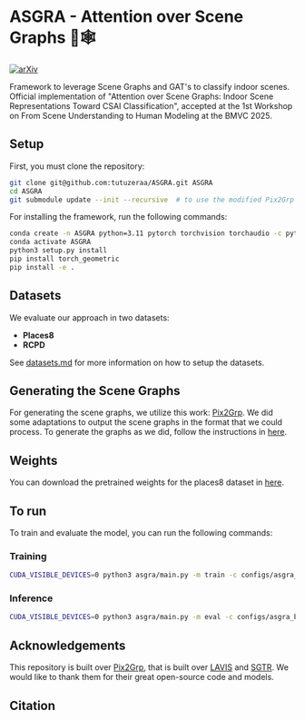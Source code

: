 # ASGRA - Attention over Scene Graphs 🔎🕸️
[![arXiv](https://img.shields.io/badge/arXiv-2509.26457-b31b1b.svg)](https://arxiv.org/abs/2509.26457)

Framework to leverage Scene Graphs and GAT's to classify indoor scenes. Official implementation of "Attention over Scene Graphs: Indoor Scene Representations Toward CSAI Classification", accepted at the 1st Workshop on From Scene Understanding to Human Modeling at the BMVC 2025.


## Setup

First, you must clone the repository:

```bash
git clone git@github.com:tutuzeraa/ASGRA.git ASGRA
cd ASGRA
git submodule update --init --recursive  # to use the modified Pix2Grp
```

For installing the framework, run the following commands:

```bash
conda create -n ASGRA python=3.11 pytorch torchvision torchaudio -c pytorch -c nvidia
conda activate ASGRA 
python3 setup.py install
pip install torch_geometric
pip install -e .
```

## Datasets

We evaluate our approach in two datasets:

- **Places8**
- **RCPD**

See [datasets.md](https://github.com/tutuzeraa/ASGRA/blob/main/asgra/datasets/datasets.md) for more information on how to setup the datasets.

## Generating the Scene Graphs

For generating the scene graphs, we utilize this work: [Pix2Grp](https://github.com/SHTUPLUS/Pix2Grp_CVPR2024).
We did some adaptations to output the scene graphs in the format that we could process. To generate the graphs as we did, follow the instructions in [here](https://github.com/tutuzeraa/Pix2Grp_CVPR2024/tree/a8e9fbb4c4c798c0dd456d1570ff1a524c004a50?tab=readme-ov-file#instructions).

## Weights

You can download the pretrained weights for the places8 dataset in [here](https://huggingface.co/tutuzera/ASGRA/blob/main/asgra_best.pt).


## To run

To train and evaluate the model, you can run the following commands: 

### Training

```bash
CUDA_VISIBLE_DEVICES=0 python3 asgra/main.py -m train -c configs/asgra_best.json -w 8 -o results/run1
```

### Inference

```bash
CUDA_VISIBLE_DEVICES=0 python3 asgra/main.py -m eval -c configs/asgra_best.json -w 8 -o results/eval-run1 --weights path-to-trained-weights
```

## Acknowledgements

This repository is built over [Pix2Grp](https://github.com/SHTUPLUS/Pix2Grp_CVPR2024), that is built over [LAVIS](https://github.com/salesforce/LAVIS) and [SGTR](https://github.com/Scarecrow0/sgtr). We would like to thank them for their great open-source code and models.


## Citation

